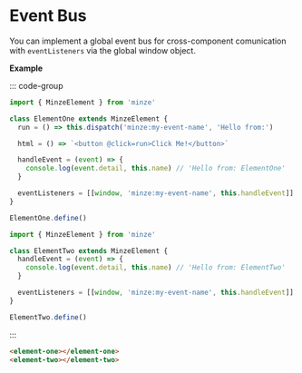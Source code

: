 # Event Bus

You can implement a global event bus for cross-component comunication with `eventListeners` via the global window object.

**Example**

::: code-group

```js [element-one]
import { MinzeElement } from 'minze'

class ElementOne extends MinzeElement {
  run = () => this.dispatch('minze:my-event-name', 'Hello from:')

  html = () => `<button @click=run>Click Me!</button>`

  handleEvent = (event) => {
    console.log(event.detail, this.name) // 'Hello from: ElementOne'
  }

  eventListeners = [[window, 'minze:my-event-name', this.handleEvent]]
}

ElementOne.define()
```

```js [element-two]
import { MinzeElement } from 'minze'

class ElementTwo extends MinzeElement {
  handleEvent = (event) => {
    console.log(event.detail, this.name) // 'Hello from: ElementTwo'
  }

  eventListeners = [[window, 'minze:my-event-name', this.handleEvent]]
}

ElementTwo.define()
```

:::

<!-- prettier-ignore-start -->
```html
<element-one></element-one>
<element-two></element-two>
```
<!-- prettier-ignore-end -->
